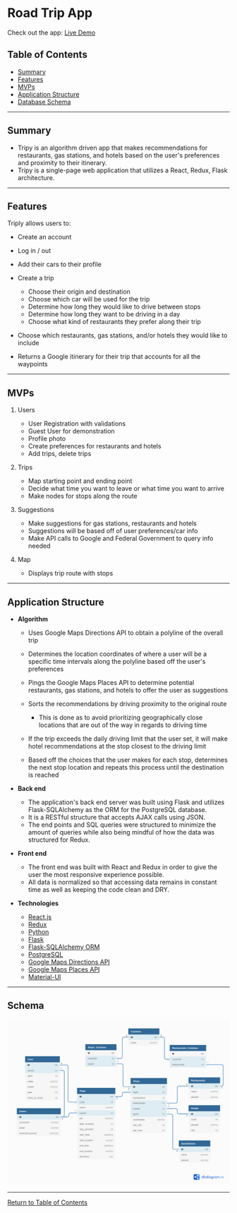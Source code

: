 # Road Trip App

Check out the app: [Live Demo](https://triplyroadtripapp.herokuapp.com/)

## Table of Contents

* [Summary](#summary)
* [Features](#features)
* [MVPs](#mvps)
* [Application Structure](#Application-Structure)
* [Database Schema](#database-schema)

---

## **Summary**

* Tripy is an algorithm driven app that makes recommendations for restaurants, gas stations, and hotels based on the user's preferences and proximity to their itinerary.
* Tripy is a single-page web application that utilizes a React, Redux, Flask architecture.

---

## **Features**

Triply allows users to:

* Create an account
* Log in / out
* Add their cars to their profile
* Create a trip

  * Choose their origin and destination
  * Choose which car will be used for the trip
  * Determine how long they would like to drive between stops
  * Determine how long they want to be driving in a day
  * Choose what kind of restaurants they prefer along their trip

* Choose which restaurants, gas stations, and/or hotels they would like to include
* Returns a Google itinerary for their trip that accounts for all the waypoints

---

## **MVPs**

1. Users

    * User Registration with validations
    * Guest User for demonstration
    * Profile photo
    * Create preferences for restaurants and hotels
    * Add trips, delete trips

2. Trips

    * Map starting point and ending point
    * Decide what time you want to leave or what time you want to arrive
    * Make nodes for stops along the route

3. Suggestions

    * Make suggestions for gas stations, restaurants and hotels
    * Suggestions will be based off of user preferences/car info
    * Make API calls to Google and Federal Government to query info needed

4. Map

    * Displays trip route with stops

---

## **Application Structure**

* **Algorithm**

  * Uses Google Maps Directions API to obtain a polyline of the overall trip
  * Determines the location coordinates of where a user will be a specific time intervals along the polyline based off the user's preferences
  * Pings the Google Maps Places API to determine potential restaurants, gas stations, and hotels to offer the user as suggestions
  * Sorts the recommendations by driving proximity to the original route
  
    * This is done as to avoid prioritizing geographically close locations that are out of the way in regards to driving time

  * If the trip exceeds the daily driving limit that the user set, it will make hotel recommendations at the stop closest to the driving limit
  * Based off the choices that the user makes for each stop, determines the next stop location and repeats this process until the destination is reached

* **Back end**

  * The application's back end server was built using Flask and utilizes Flask-SQLAlchemy as the ORM for the PostgreSQL database.
  * It is a RESTful structure that accepts AJAX calls using JSON.
  * The end points and SQL queries were structured to minimize the amount of queries while also being mindful of how the data was structured for Redux.

* **Front end**

  * The front end was built with React and Redux in order to give the user the most responsive experience possible.
  * All data is normalized so that accessing data remains in constant time as well as keeping the code clean and DRY.

* **Technologies**

  * [React.js](https://reactjs.org/)
  * [Redux](https://redux.js.org/)
  * [Python](https://www.python.org/)
  * [Flask](https://flask.palletsprojects.com/en/1.1.x/)
  * [Flask-SQLAlchemy ORM](https://flask-sqlalchemy.palletsprojects.com/en/2.x/)
  * [PostgreSQL](https://www.postgresql.org/)
  * [Google Maps Directions API](https://developers.google.com/maps/documentation/directions/overview)
  * [Google Maps Places API](https://developers.google.com/places/web-service/overview)
  * [Material-UI](https://material-ui.com/)

---

## **Schema**

![Database Schema](schema_image.png)

---

[Return to Table of Contents](#table-of-contents)
